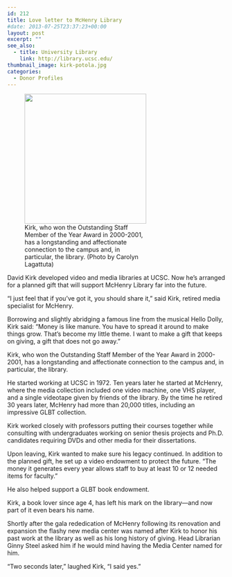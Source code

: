 ```yaml
---
id: 212
title: Love letter to McHenry Library
#date: 2013-07-25T23:37:23+00:00
layout: post
excerpt: ""
see_also:
  - title: University Library
    link: http://library.ucsc.edu/
thumbnail_image: kirk-potola.jpg
categories:
  - Donor Profiles
---
```

<figure id="attachment_3209" style="width: 281px" class="wp-caption alignright"><img class="size-medium wp-image-3209" src="http://live-ucsc-giving.pantheonsite.io/wp-content/uploads/2013/07/kirk-potola-281x300.jpg" alt="" width="281" height="300" srcset="https://ucsc-giving.lndo.site/wp-content/uploads/2013/07/kirk-potola-281x300.jpg 281w, https://ucsc-giving.lndo.site/wp-content/uploads/2013/07/kirk-potola.jpg 462w" sizes="(max-width: 281px) 100vw, 281px" /><figcaption class="wp-caption-text">Kirk, who won the Outstanding Staff Member of the Year Award in 2000-2001, has a longstanding and affectionate connection to the campus and, in particular, the library. (Photo by Carolyn Lagattuta)</figcaption></figure> 

David Kirk developed video and media libraries at UCSC. Now he&#8217;s arranged for a planned gift that will support McHenry Library far into the future.

&#8220;I just feel that if you&#8217;ve got it, you should share it,&#8221; said Kirk, retired media specialist for McHenry.

Borrowing and slightly abridging a famous line from the musical Hello Dolly, Kirk said: &#8220;Money is like manure. You have to spread it around to make things grow. That&#8217;s become my little theme. I want to make a gift that keeps on giving, a gift that does not go away.&#8221;

Kirk, who won the Outstanding Staff Member of the Year Award in 2000-2001, has a longstanding and affectionate connection to the campus and, in particular, the library.

He started working at UCSC in 1972. Ten years later he started at McHenry, where the media collection included one video machine, one VHS player, and a single videotape given by friends of the library. By the time he retired 30 years later, McHenry had more than 20,000 titles, including an impressive GLBT collection.

Kirk worked closely with professors putting their courses together while consulting with undergraduates working on senior thesis projects and Ph.D. candidates requiring DVDs and other media for their dissertations.

Upon leaving, Kirk wanted to make sure his legacy continued. In addition to the planned gift, he set up a video endowment to protect the future. &#8220;The money it generates every year allows staff to buy at least 10 or 12 needed items for faculty.&#8221;

He also helped support a GLBT book endowment.

Kirk, a book lover since age 4, has left his mark on the library—and now part of it even bears his name.

Shortly after the gala rededication of McHenry following its renovation and expansion the flashy new media center was named after Kirk to honor his past work at the library as well as his long history of giving. Head Librarian Ginny Steel asked him if he would mind having the Media Center named for him.

&#8220;Two seconds later,&#8221; laughed Kirk, &#8220;I said yes.&#8221;
